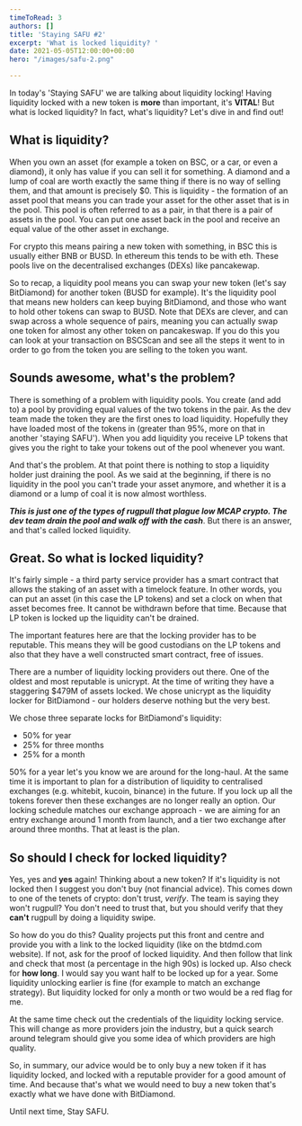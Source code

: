 ```yaml
---
timeToRead: 3
authors: []
title: 'Staying SAFU #2'
excerpt: 'What is locked liquidity? '
date: 2021-05-05T12:00:00+00:00
hero: "/images/safu-2.png"

---
```

In today's 'Staying SAFU' we are talking about liquidity locking! Having liquidity locked with a new token is **more** than important, it's **VITAL**! But what is locked liquidity? In fact, what's liquidity? Let's dive in and find out!

## What is liquidity?

When you own an asset (for example a token on BSC, or a car, or even a diamond), it only has value if you can sell it for something. A diamond and a lump of coal are worth exactly the same thing if there is no way of selling them, and that amount is precisely $0. This is liquidity - the formation of an asset pool that means you can trade your asset for the other asset that is in the pool. This pool is often referred to as a pair, in that there is a pair of assets in the pool. You can put one asset back in the pool and receive an equal value of the other asset in exchange.

For crypto this means pairing a new token with something, in BSC this is usually either BNB or BUSD. In ethereum this tends to be with eth. These pools live on the decentralised exchanges (DEXs) like pancakewap.

So to recap, a liquidity pool means you can swap your new token (let's say BitDiamond) for another token (BUSD for example). It's the liquidity pool that means new holders can keep buying BitDiamond, and those who want to hold other tokens can swap to BUSD. Note that DEXs are clever, and can swap across a whole sequence of pairs, meaning you can actually swap one token for almost any other token on pancakeswap. If you do this you can look at your transaction on BSCScan and see all the steps it went to in order to go from the token you are selling to the token you want.

## Sounds awesome, what's the problem?

There is something of a problem with liquidity pools. You create (and add to) a pool by providing equal values of the two tokens in the pair. As the dev team made the token they are the first ones to load liquidity. Hopefully they have loaded most of the tokens in (greater than 95%, more on that in another 'staying SAFU'). When you add liquidity you receive LP tokens that gives you the right to take your tokens out of the pool whenever you want.

And that's the problem. At that point there is nothing to stop a liquidity holder just draining the pool. As we said at the beginning, if there is no liquidity in the pool you can't trade your asset anymore, and whether it is a diamond or a lump of coal it is now almost worthless.

**_This is just one of the types of rugpull that plague low MCAP crypto. The dev team drain the pool and walk off with the cash_**. But there is an answer, and that's called locked liquidity.

## Great. So what is locked liquidity?

It's fairly simple - a third party service provider has a smart contract that allows the staking of an asset with a timelock feature. In other words, you can put an asset (in this case the LP tokens) and set a clock on when that asset becomes free. It cannot be withdrawn before that time. Because that LP token is locked up the liquidity can't be drained.

The important features here are that the locking provider has to be reputable. This means they will be good custodians on the LP tokens and also that they have a well constructed smart contract, free of issues.

There are a number of liquidity locking providers out there. One of the oldest and most reputable is unicrypt. At the time of writing they have a staggering $479M of assets locked. We chose unicrypt as the liquidity locker for BitDiamond - our holders deserve nothing but the very best.

We chose three separate locks for BitDiamond's liquidity:

* 50% for year
* 25% for three months
* 25% for a month

50% for a year let's you know we are around for the long-haul. At the same time it is important to plan for a distribution of liquidity to centralised exchanges (e.g. whitebit, kucoin, binance) in the future. If you lock up all the tokens forever then these exchanges are no longer really an option. Our locking schedule matches our exchange approach - we are aiming for an entry exchange around 1 month from launch, and a tier two exchange after around three months. That at least is the plan.

## So should I check for locked liquidity?

Yes, yes and **yes** again! Thinking about a new token? If it's liquidity is not locked then I suggest you don't buy (not financial advice). This comes down to one of the tenets of crypto: don't trust, _verify_. The team is saying they won't rugpull? You don't need to trust that, but you should verify that they **can't** rugpull by doing a liquidity swipe.

So how do you do this? Quality projects put this front and centre and provide you with a link to the locked liquidity (like on the btdmd.com website). If not, ask for the proof of locked liquidity. And then follow that link and check that most (a percentage in the high 90s) is locked up. Also check for **how long**. I would say you want half to be locked up for a year. Some liquidity unlocking earlier is fine (for example to match an exchange strategy). But liquidity locked for only a month or two would be a red flag for me.

At the same time check out the credentials of the liquidity locking service. This will change as more providers join the industry, but a quick search around telegram should give you some idea of which providers are high quality.

So, in summary, our advice would be to only buy a new token if it has liquidity locked, and locked with a reputable provider for a good amount of time. And because that's what we would need to buy a new token that's exactly what we have done with BitDiamond.

Until next time, Stay SAFU.